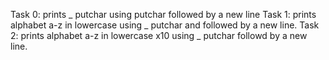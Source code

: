 Task 0: prints _ putchar using putchar followed by a new line
Task 1: prints alphabet a-z in lowercase using _ putchar and followed by a new line.
Task 2: prints alphabet a-z in lowercase x10 using _ putchar followd by a new line.
